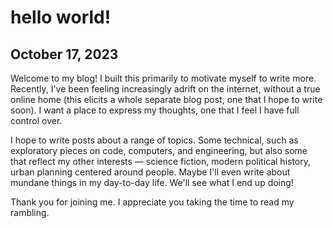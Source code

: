 # hello world!
## October 17, 2023

Welcome to my blog! I built this primarily to motivate myself to write more. Recently, I've been feeling increasingly adrift on the internet, without a true online home (this elicits a whole separate blog post, one that I hope to write soon). I want a place to express my thoughts, one that I feel I have full control over. 

I hope to write posts about a range of topics. Some technical, such as exploratory pieces on code, computers, and engineering, but also some that reflect my other interests — science fiction, modern political history, urban planning centered around people. Maybe I'll even write about mundane things in my day-to-day life. We'll see what I end up doing!

Thank you for joining me. I appreciate you taking the time to read my rambling.
